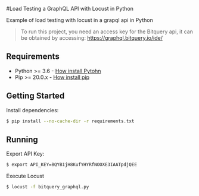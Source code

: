 #Load Testing a GraphQL API with Locust in Python

Example of load testing with locust in a grapql api in Python

>To run this project, you need an access key for the Bitquery api, it can be obtained by accessing:
> https://graphql.bitquery.io/ide/

## Requirements
- Python >= 3.6 - [How install Pytohn](https://www.python.org/downloads/)
- Pip >= 20.0.x - [How install pip](https://pip.pypa.io/en/stable/installing/)

## Getting Started
Install dependencies:

```bash
$ pip install --no-cache-dir -r requirements.txt
```

## Running

Export API Key:

```bash
$ export API_KEY=BQYB1jH8KufYHYRfNOOXE3IAATpdjQEE
```

Execute Locust
```bash
$ locust -f bitquery_graphql.py
```
